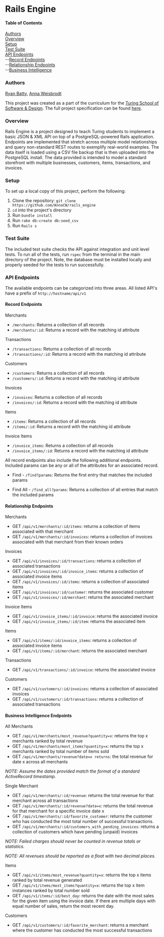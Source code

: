 # Rails Engine

#### Table of Contents  
[Authors](#authors)  
[Overview](#overview)  
[Setup](#setup)  
[Test Suite](#testsuite)  
[API Endpoints](#apiendpoints)  
--[Record Endpoints](#recordendpoints)  
--[Relationship Endpoints](#relationshipendpoints)  
--[Business Intelligence](#businessintelligenceendpoints)  

### Authors
[Ryan Batty](https://github.com/Riizu), [Anna Weisbrodt](https://github.com/AnnaCW)

This project was created as a part of the curriculum for the [Turing School of Software & Design](http://turing.io). The full project specification can be found [here](https://github.com/turingschool/lesson_plans/blob/master/ruby_03-professional_rails_applications/rails_engine.md).

### Overview

Rails Engine is a project designed to teach Turing students to implement a basic JSON & XML API on top of a PostgreSQL-powered Rails application. Endpoints are implemented that stretch across multiple model relationships and query non-standard REST routes to exemplify real-world examples. The data itself is loaded using a CSV file backup that is then uploaded into the PostgreSQL install. The data provided is intended to model a standard storefront with multiple businesses, customers, items, transactions, and invoices.

### Setup

To set up a local copy of this project, perform the following:

  1. Clone the repository: `git clone https://github.com/AnnaCW/rails_engine`
  2. `cd` into the project's directory
  3. Run `bundle install`
  4. Run `rake db:create db:seed_csv`
  5. Run `Rails s`


### Test Suite

The included test suite checks the API against integration and unit level tests. To run all of the tests, run `rspec` from the terminal in the main directory of the project. Note, the database must be installed locally and properly seeded for the tests to run successfully.

### API Endpoints

The available endpoints can be categorized into three areas. All listed API's have a prefix of `http://hostname/api/v1`

#### Record Endpoints
Merchants
* `/merchants`: Returns a collection of all records
* `/merchants/:id`: Returns a record with the matching id attribute

Transactions
* `/transactions`: Returns a collection of all records
* `/transactions/:id`: Returns a record with the matching id attribute

Customers
* `/customers`: Returns a collection of all records
* `/customers/:id`: Returns a record with the matching id attribute

Invoices
* `/invoices`: Returns a collection of all records
* `/invoices/:id`: Returns a record with the matching id attribute

Items
* `/items`: Returns a collection of all records
* `/items/:id`: Returns a record with the matching id attribute

Invoice Items
* `/invoice_items`: Returns a collection of all records
* `/invoice_items/:id`: Returns a record with the matching id attribute

All record endpoints also include the following additional endpoints. Included params can be any or all of the attributes for an associated record.

* Find - `/find?params`: Returns the first entry that matches the included params

* Find All - `/find_all?params`: Returns a collection of all entries that match the included params

#### Relationship Endpoints

Merchants
* GET `/api/v1/merchants/:id/items`: returns a collection of items associated with that merchant
* GET `/api/v1/merchants/:id/invoices`: returns a collection of invoices associated with that merchant from their known orders

Invoices
* GET `/api/v1/invoices/:id/transactions`: returns a collection of associated transactions
* GET `/api/v1/invoices/:id/invoice_items`: returns a collection of associated invoice items
* GET `/api/v1/invoices/:id/items`: returns a collection of associated items
* GET `/api/v1/invoices/:id/customer`: returns the associated customer
* GET `/api/v1/invoices/:id/merchant`: returns the associated merchant

Invoice Items
* GET `/api/v1/invoice_items/:id/invoice`: returns the associated invoice
* GET `/api/v1/invoice_items/:id/item`: returns the associated item

Items
* GET `/api/v1/items/:id/invoice_items`: returns a collection of associated invoice items
* GET `/api/v1/items/:id/merchant`: returns the associated merchant

Transactions
* GET `/api/v1/transactions/:id/invoice`: returns the associated invoice

Customers
* GET `/api/v1/customers/:id/invoices`: returns a collection of associated invoices
* GET `/api/v1/customers/:id/transactions`: returns a collection of associated transactions

#### Business Intelligence Endpoints
All Merchants
* GET `/api/v1/merchants/most_revenue?quantity=x`: returns the top x merchants ranked by total revenue
* GET `/api/v1/merchants/most_items?quantity=x`: returns the top x merchants ranked by total number of items sold
* GET `/api/v1/merchants/revenue?date=x returns`: the total revenue for date x across all merchants

*NOTE: Assume the dates provided match the format of a standard ActiveRecord timestamp.*

Single Merchant
* GET `/api/v1/merchants/:id/revenue`: returns the total revenue for that merchant across all transactions
* GET `/api/v1/merchants/:id/revenue?date=x`: returns the total revenue for that merchant for a specific invoice date x
* GET `/api/v1/merchants/:id/favorite_customer`: returns the customer who has conducted the most total number of successful transactions.
* GET `/api/v1/merchants/:id/customers_with_pending_invoices`: returns a collection of customers which have pending (unpaid) invoices

*NOTE: Failed charges should never be counted in revenue totals or statistics.*

*NOTE: All revenues should be reported as a float with two decimal places.*

Items
* GET `/api/v1/items/most_revenue?quantity=x`: returns the top x items ranked by total revenue generated
* GET `/api/v1/items/most_items?quantity=x`: returns the top x item instances ranked by total number sold
* GET `/api/v1/items/:id/best_day`: returns the date with the most sales for the given item using the invoice date. If there are multiple days with equal number of sales, return the most recent day.

Customers
* GET `/api/v1/customers/:id/favorite_merchant`: returns a merchant where the customer has conducted the most successful transactions
